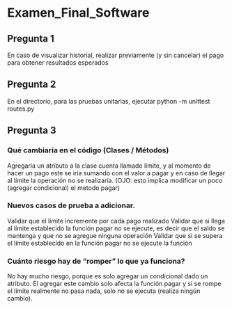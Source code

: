 # Examen_Final_Software

## Pregunta 1
En caso de visualizar historial, realizar previamente (y sin cancelar) el pago para obtener resultados esperados
## Pregunta 2
En el directorio, para las pruebas unitarias, ejecutar python -m unittest routes.py
## Pregunta 3
### Qué cambiaría en el código (Clases / Métodos)
Agregaría un atributo a la clase cuenta llamado límite, y al momento de hacer un pago este se iría sumando con el valor a pagar y en caso de llegar al límite la operación no se realizaría. (OJO: esto implica modificar un poco (agregar condicional) el metodo pagar)
### Nuevos casos de prueba a adicionar.
Validar que el límite incremente por cada pago realizado
Validar que si llega al límite establecido la función pagar no se ejecute, es decir que el saldo se mantenga y que no se agregue ninguna operación
Validar que si se supera el límite establecido en la función pagar no se ejecute la función
### Cuánto riesgo hay de “romper” lo que ya funciona?
No hay mucho riesgo, porque es solo agregar un condicional dado un atributo. El agregar este cambio solo afecta la función pagar y si se rompe el límite realmente no pasa nada, solo no se ejecuta (realiza ningún cambio).


